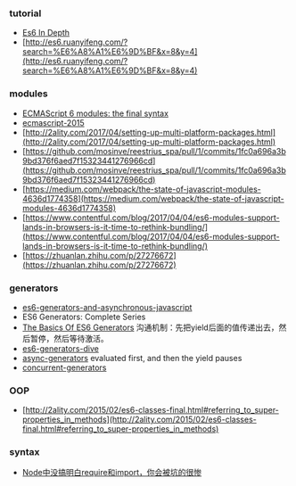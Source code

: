 ### tutorial
- [Es6 In Depth](https://hacks.mozilla.org/category/es6-in-depth/)
- [http://es6.ruanyifeng.com/?search=%E6%A8%A1%E6%9D%BF&x=8&y=4](http://es6.ruanyifeng.com/?search=%E6%A8%A1%E6%9D%BF&x=8&y=4)

### modules
- [ECMAScript 6 modules: the final syntax](http://www.2ality.com/2014/09/es6-modules-final.html)
- [ecmascript-2015](http://slides.com/drksephy/ecmascript-2015)
- [http://2ality.com/2017/04/setting-up-multi-platform-packages.html](http://2ality.com/2017/04/setting-up-multi-platform-packages.html)
- [https://github.com/mosinve/reestrius_spa/pull/1/commits/1fc0a696a3b9bd376f6aed7f15323441276966cd](https://github.com/mosinve/reestrius_spa/pull/1/commits/1fc0a696a3b9bd376f6aed7f15323441276966cd)
- [https://medium.com/webpack/the-state-of-javascript-modules-4636d1774358](https://medium.com/webpack/the-state-of-javascript-modules-4636d1774358)
- [https://www.contentful.com/blog/2017/04/04/es6-modules-support-lands-in-browsers-is-it-time-to-rethink-bundling/](https://www.contentful.com/blog/2017/04/04/es6-modules-support-lands-in-browsers-is-it-time-to-rethink-bundling/)
- [https://zhuanlan.zhihu.com/p/27276672](https://zhuanlan.zhihu.com/p/27276672)
### generators
- [es6-generators-and-asynchronous-javascript](http://alexperry.io/javascript/2015/09/17/es6-generators-and-asynchronous-javascript.html)
- ES6 Generators: Complete Series
 - [The Basics Of ES6 Generators](https://davidwalsh.name/es6-generators) 沟通机制：先把yield后面的值传递出去，然后暂停，然后等待激活。
 - [es6-generators-dive](https://davidwalsh.name/es6-generators-dive)
 - [async-generators](https://davidwalsh.name/async-generators)  evaluated first, and then the yield pauses
 - [concurrent-generators](https://davidwalsh.name/concurrent-generators)

### OOP
- [http://2ality.com/2015/02/es6-classes-final.html#referring_to_super-properties_in_methods](http://2ality.com/2015/02/es6-classes-final.html#referring_to_super-properties_in_methods)

### syntax
- [Node中没搞明白require和import，你会被坑的很惨](http://imweb.io/topic/582293894067ce9726778be9)
